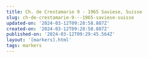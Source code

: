 ```yaml
---
title: Ch. de Crestamarie 9 - 1965 Saviese, Suisse
slug: ch-de-crestamarie-9---1965-saviese-suisse
updated-on: '2024-03-12T09:28:58.887Z'
created-on: '2024-03-12T09:28:58.887Z'
published-on: '2024-03-12T09:29:45.564Z'
layout: '[markers].html'
tags: markers
---
```



